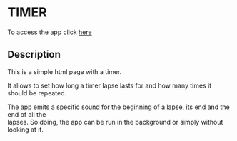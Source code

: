 # TIMER

To access the app click [here](https://amantini1997.github.io/Timer/)

## Description

This is a simple html page with a timer.

It allows to set how long a timer lapse lasts for and how many times it should be repeated.

The app emits a specific sound for the beginning of a lapse, its end and the end of all the<br/>
lapses. So doing, the app can be run in the background or simply without looking at it.
